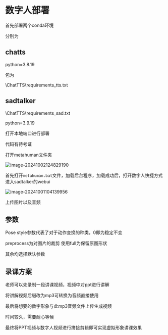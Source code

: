 # 数字人部署

首先部署两个conda环境

分别为

## chatts

python=3.8.19 

包为

\ChatTTS\requirements_tts.txt

## sadtalker

\ChatTTS\requirements_sad.txt

python=3.9.19



打开本地端口进行部署

代码有待考证













打开metahuman文件夹

![image-20241002124829190](http://image.aaaieee.cn/image/image-20241002124829190.png)

 首先打开`metahuman.bat`文件，加载后台程序，加载成功后，打开数字人快捷方式进入sadtalker的webui

![image-20241001104139956](http://image.aaaieee.cn/image/image-20241001104139956.png)

上传图片以及音频

## 参数

Pose style参数代表了对于动作变换的种类，0即为稳定不变

preprocess为对图片的裁剪  使用full为保留原图形状

其余均选择默认参数



## 录课方案

老师可以先录制一段讲课视频，视频中对ppt进行讲解

将讲解视频后缀改为mp3可转换为音频直接使用

最后将想要的数字形象与此mp3音频文件上传生成视频

时间较久，需要耐心等候

最终将PPT视频与数字人视频进行拼接剪辑即可实现虚拟形象讲课效果